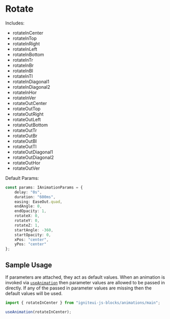 # Rotate

Includes:

  - rotateInCenter
  - rotateInTop
  - rotateInRight
  - rotateInLeft
  - rotateInBottom
  - rotateInTr
  - rotateInBr
  - rotateInBl
  - rotateInTl
  - rotateInDiagonal1
  - rotateInDiagonal2
  - rotateInHor
  - rotateInVer
  - rotateOutCenter
  - rotateOutTop
  - rotateOutRight
  - rotateOutLeft
  - rotateOutBottom
  - rotateOutTr
  - rotateOutBr
  - rotateOutBl
  - rotateOutTl
  - rotateOutDiagonal1
  - rotateOutDiagonal2
  - rotateOutHor
  - rotateOutVer

Default Params:

``` typescript
const params: IAnimationParams = {
    delay: "0s",
    duration: "600ms",
    easing: EaseOut.quad,
    endAngle: 0,
    endOpacity: 1,
    rotateX: 0,
    rotateY: 0,
    rotateZ: 1,
    startAngle: -360,
    startOpacity: 0,
    xPos: "center",
    yPos: "center"
};
```

## Sample Usage
If parameters are attached, they act as default values.  When an animation is invoked via [`useAnimation`](https://angular.io/api/animations/useAnimation) then parameter values are allowed to be passed in directly. If any of the passed in parameter values are missing then the default values will be used.

``` typescript
import { rotateInCenter } from "igniteui-js-blocks/animations/main";

useAnimation(rotateInCenter);
```